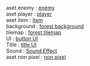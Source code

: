 aset enemy : [enemy](https://drive.google.com/drive/folders/1uzWbsOkh2LD_V4yDiD6tfP6yk2hTedGj?usp=drive_link) <br>
aset player : [player](https://drive.google.com/drive/folders/1y-AYqea1ygvQ0jApMu3bESuC3_R52ySw?usp=sharing) <br>
aset item : [item](https://drive.google.com/drive/folders/1Ax-ac3D6fGJ4FuCM7-7v3EoWSIdNN8Su) <br>
background : [forest background](https://drive.google.com/drive/folders/1SDyTVPBeB7Td17fE4wMvyy6oaNk22Ki3?usp=sharing) <br>
tilemap : [forest tilemap](https://drive.google.com/drive/folders/1HnjBBO2CvOKBFxPPS3UW229hxmhVoe6Y?usp=drive_link) <br>
UI : [button UI](https://drive.google.com/drive/folders/1yrc90-TTx8zwv8wY3-mx1objQ1n02qK8?usp=sharing) <br>
Title : [title UI](https://drive.google.com/drive/folders/1WplgwXXVfQd03wu3MygZlLfVyzjR7w6x?usp=drive_link) <br>
Sound : [Sound Effect](https://drive.google.com/drive/folders/1JF4MPMB43tX5NTyONi3flM7U23lPp1z6?usp=sharing) <br>
aset non pixel : [non pixel](https://drive.google.com/drive/folders/1eLPBzllG_BvzQ4Ih-JBwstcdqvn1tvde?usp=sharing)
